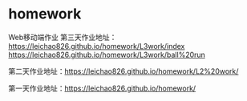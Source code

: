 # homework
Web移动端作业
第三天作业地址：https://leichao826.github.io/homework/L3work/index   https://leichao826.github.io/homework/L3work/ball%20run



第二天作业地址：https://leichao826.github.io/homework/L2%20work/

第一天作业地址：https://leichao826.github.io/homework/




